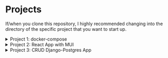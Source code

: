 # Projects
If/when you clone this repository, I highly recommended changing into the directory of the specific project that you want to start up.
<details>
  <summary>Project 1: docker-compose</summary>
  <ul>

  ## Project 1: docker-compose
  This project focused on creating a simple HTML, CSS, and/or JavaScript page that displays "Hello BeyondMD!". Then dockerize 
  and run using docker-compose.

  ---
  ### Installation & Running
  Insure that you have docker and docker-compose installed. I also recommend installing Docker Desktop.

  Within your terminal you can type in `docker-compose up`. After that, go to your web browser and type in `localhost:8000`.
    <details>
      <summary>Project 1 - Images</summary>
      <br></br>
      ![imagge#1](https://i.imgur.com/eLl6Cjj.png)
      ![imagge#2](https://i.imgur.com/U0bh3T3.png)
    </details>
  </ul>
</details>
<details>
  <summary>Project 2: React App with MUI</summary>
  <ul>

  ## Project 2: React App with MUI
  This project focused on creating a React app using MUI with different features. In this case, it's able to display "Hello BeyondMD", display my resume (I did not upload my resume), and display data from a free 3rd party API.

  ---
  ### Installation & Running
  When you clone this repository you are missing two things. Those two things are node_modules folder and .env file.

  In your terminal type in `npm ci` to get your node_modules folder.

  Your .env file only will contain one variable. Ensure the .env file is in project 2 directory.
  * `REACT_APP_OPENWEATHERMAP_API="ENTER YOUR OPEN WEATHER MAP API KEY HERE"`
  <br></br>

  You can obtain this API key for free at [Open Weather Map](https://openweathermap.org/api).

  If you have your node_modules folder and .env file set up, you can type in `npm run build` then `npm start`.

  NOTE: I uploaded a resume template instead of my own actual resume.
  
  ### Useful Links
  More info on Maturial UI or now known simplay as MUI [mui.com](https://mui.com/).
  
  More info on react-pdf can be found on Wojtekmaj's GitHub repository [react-pdf](https://github.com/wojtekmaj/react-pdf) & [Wojciech Maj
](https://github.com/wojtekmaj).
    <details>
      <summary>Project 2 - Images</summary>
      <br></br>
      ![imagge#3](https://i.imgur.com/ipqBFpT.png)
      ![imagge#4](https://i.imgur.com/8oCSU0C.png)
      ![imagge#5](https://i.imgur.com/BIUhCNq.png)
      ![imagge#6](https://i.imgur.com/k9kWn7z.png)
    </details>
  </ul>
</details>
<details>
  <summary>Project 3: CRUD Django-Postgres App</summary>
  <ul>

  ## Project 3: CRUD Django-Postgres App
  This project focused on creating a Django-Postgres App with CRUD operations and using data from a free 3rd party API. The project can run with or without docker.

  ---
  ### Dependencies
  If you choose to run this with docker-compose you can ignore this. Just make sure that docker and docker-compose are installed. I also recommend installing Docker Desktop. If you choose not to run with docker-compose you will need to install some dependencies.

  When you clone this repository you will find a requirments.txt file which contains the dependencies to install. You will also need to install postgres. I'm using postgres on WSL (Windows Subsystem for Linux).

  ### Env File
  To get started, you should set up your .env file. Ensure the .env file is in project 3 directory. We will use environment variables instead of hard coding potentially sensitive information. There are a total of 6 variables for non-docker-compose and 9 for docker-compose. For now, we can just use the default database of postgres.
  * `TMDB_KEY="ENTER YOUR THE TMDB API KEY HERE"`
  * `DB_NAME="postgres"`
  * `DB_USER="postgres"`
  * `DB_PASSWORD="postgres"`
  * `DB_HOST="localhost"`
  * `DB_PORT="5432"`
  <br></br>

  If you are running docker-compose, you will need to change one variable and add 3 new variables. For now, we can just use the default database of postgres.
  * `DB_HOST="db"` | *change from "localhost" to "db"*
  * `POSTGRES_DB="postgres"`
  * `POSTGRES_USER="postgres"`
  * `POSTGRES_PASSWORD="postgres"`

  ### Running (without docker-compose)
  We need to start the database before opening the app. We can do so with `sudo service postgresql start`. We also need to create the database tables for the app. We can do so with `python3 manage.py migrate`.

  This should create all the tables in the database and your app is ready to go. Type in `python3 manage.py runserver`. Go to your browser and type in `127.0.0.1:8000`. Using port 8000 may cause an issue if it's already being used (i.e. from project 1). 

  ### Running (with docker-compose)
  If you are running docker-compose and have Docker Desktop, you can type in `docker-compose up`. You will then need to open the terminal of the app in the container on Docker Desktop. Once opened, type in `python3 manage.py migrate`.

  If you are running docker-compose and don't have Docker Desktop, you can type in `docker-compose up -d --build`. Then type in `docker-compose exec app python3 manage.py migrate`.

  This should create all the tables in the database and your app is ready to go. Either way will work and it's up to you. In your browser type in `localhost:8001`.

  ### Useful Links
  More about TMDB's API and how to obtain an API key can be found on [developers.themoviedb.org](https://developers.themoviedb.org/3/getting-started/introduction) or [themoviedb.org](https://www.themoviedb.org/documentation/api?language=en-US).

  Information on how to setup postgres on WSL can be found on [WSL Database](https://learn.microsoft.com/en-us/windows/wsl/tutorials/wsl-database)

  Setting up Docker for WSL can be found on [Docker for WSL](https://docs.docker.com/desktop/windows/wsl/).
    <details>
      <summary>Project 3 - Images</summary>
      <br></br>
      ![imagge#7](https://i.imgur.com/XFdvMhE.png)
      ![imagge#8](https://i.imgur.com/X7joA8G.png)
      ![imagge#9](https://i.imgur.com/PBz8bHM.png)
      ![imagge#10](https://i.imgur.com/eXOATWE.png)
    </details>
  </ul>
</details>
